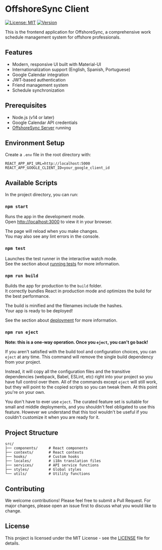 # OffshoreSync Client

[![License: MIT](https://img.shields.io/badge/License-MIT-yellow.svg)](https://opensource.org/licenses/MIT)
[![Version](https://img.shields.io/badge/version-1.0.4-blue.svg)](https://semver.org)

This is the frontend application for OffshoreSync, a comprehensive work schedule management system for offshore professionals.

## Features

- Modern, responsive UI built with Material-UI
- Internationalization support (English, Spanish, Portuguese)
- Google Calendar integration
- JWT-based authentication
- Friend management system
- Schedule synchronization

## Prerequisites

- Node.js (v14 or later)
- Google Calendar API credentials
- [OffshoreSync Server](https://github.com/OffshoreSync/react-server) running

## Environment Setup

Create a `.env` file in the root directory with:

```env
REACT_APP_API_URL=http://localhost:5000
REACT_APP_GOOGLE_CLIENT_ID=your_google_client_id
```

## Available Scripts

In the project directory, you can run:

### `npm start`

Runs the app in the development mode.\
Open [http://localhost:3000](http://localhost:3000) to view it in your browser.

The page will reload when you make changes.\
You may also see any lint errors in the console.

### `npm test`

Launches the test runner in the interactive watch mode.\
See the section about [running tests](https://facebook.github.io/create-react-app/docs/running-tests) for more information.

### `npm run build`

Builds the app for production to the `build` folder.\
It correctly bundles React in production mode and optimizes the build for the best performance.

The build is minified and the filenames include the hashes.\
Your app is ready to be deployed!

See the section about [deployment](https://facebook.github.io/create-react-app/docs/deployment) for more information.

### `npm run eject`

**Note: this is a one-way operation. Once you `eject`, you can't go back!**

If you aren't satisfied with the build tool and configuration choices, you can `eject` at any time. This command will remove the single build dependency from your project.

Instead, it will copy all the configuration files and the transitive dependencies (webpack, Babel, ESLint, etc) right into your project so you have full control over them. All of the commands except `eject` will still work, but they will point to the copied scripts so you can tweak them. At this point you're on your own.

You don't have to ever use `eject`. The curated feature set is suitable for small and middle deployments, and you shouldn't feel obligated to use this feature. However we understand that this tool wouldn't be useful if you couldn't customize it when you are ready for it.

## Project Structure

```
src/
├── components/     # React components
├── contexts/       # React contexts
├── hooks/          # Custom hooks
├── locales/        # i18n translation files
├── services/       # API service functions
├── styles/         # Global styles
└── utils/          # Utility functions
```

## Contributing

We welcome contributions! Please feel free to submit a Pull Request. For major changes, please open an issue first to discuss what you would like to change.

## License

This project is licensed under the MIT License - see the [LICENSE](LICENSE) file for details.
